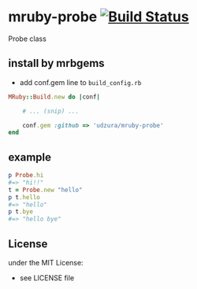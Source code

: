 # mruby-probe   [![Build Status](https://travis-ci.org/udzura/mruby-probe.svg?branch=master)](https://travis-ci.org/udzura/mruby-probe)
Probe class
## install by mrbgems
- add conf.gem line to `build_config.rb`

```ruby
MRuby::Build.new do |conf|

    # ... (snip) ...

    conf.gem :github => 'udzura/mruby-probe'
end
```
## example
```ruby
p Probe.hi
#=> "hi!!"
t = Probe.new "hello"
p t.hello
#=> "hello"
p t.bye
#=> "hello bye"
```

## License
under the MIT License:
- see LICENSE file

